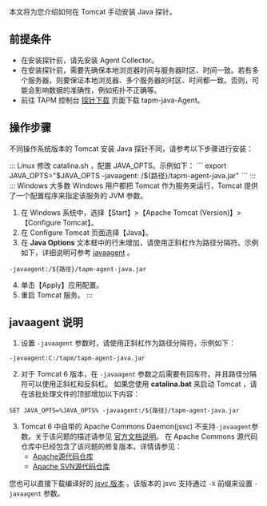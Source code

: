 本文将为您介绍如何在 Tomcat 手动安装 Java 探针。


## 前提条件


- 在安装探针前，请先安装 Agent Collector。
- 在安装探针前，需要先确保本地浏览器时间与服务器时区、时间一致。若有多个服务器，则要保证本地浏览器、多个服务器的时区、时间都一致。否则，可能会影响数据的准确性，例如拓扑不正确等。
- 前往 TAPM 控制台 [探针下载](https://console.cloud.tencent.com/monitor/tapm/addagent) 页面下载 tapm-java-Agent。



##  操作步骤


不同操作系统版本的 Tomcat 安装 Java 探针不同，请参考以下步骤进行安装：


<dx-tabs>
::: Linux
修改 catalina.sh ，配置 JAVA_OPTS。示例如下：
```
export JAVA_OPTS="$JAVA_OPTS -javaagent: /${路径}/tapm-agent-java.jar"
```
:::
::: Windows
大多数 Windows 用户都把 Tomcat 作为服务来运行，Tomcat 提供了一个配置程序来指定该服务的 JVM 参数。

1. 在 Windows 系统中，选择【Start】>【Apache Tomcat (Version)】>【Configure Tomcat】。
2. 在 Configure Tomcat 页面选择【Java】。
3. 在 **Java Options** 文本框中的行末增加，请使用正斜杠作为路径分隔符。示例如下，详细说明可参考 [javaagent](#javaagent) 。
```shell
-javaagent:/${路径}/tapm-agent-java.jar
```
4. 单击【Apply】应用配置。
5. 重启 Tomcat 服务。
:::
</dx-tabs>



   



## javaagent 说明[](id:javaagent)

1. 设置 `-javaagent` 参数时，请使用正斜杠作为路径分隔符，示例如下：
```shell
-javaagent:C:/tapm/tapm-agent-java.jar
```
2. 对于 Tomcat 6 版本，在 `-javaagent` 参数之后需要有回车符。并且路径分隔符可以使用正斜杠和反斜杠。
如果您使用 **catalina.bat** 来启动 Tomcat ，请在该批处理文件的顶部增加以下内容：
 ```shell
 SET JAVA_OPTS=%JAVA_OPTS% -javaagent:/${路径}/tapm-agent-java.jar
 ```
3. Tomcat 6 中自带的 Apache Commons Daemon(jsvc) 不支持`-javaagent`参数。关于该问题的描述请参见 [官方文档说明](http://issues.apache.org/jira/browse/DAEMON-84)。
在 Apache Commons 源代码仓库中已经包含了该问题的修复版本。详情请参见：
	- [Apache源代码仓库](http://commons.apache.org/svninfo.html)
	- [Apache SVN源代码仓库](http://svn.apache.org/repos/asf/commons/proper/daemon/)

 您也可以直接下载编译好的 [jsvc 版本](http://www.apache.org/dist/commons/daemon/binaries/) 。该版本的 jsvc 支持通过 `-X` 前缀来设置 `-javaagent` 参数。
